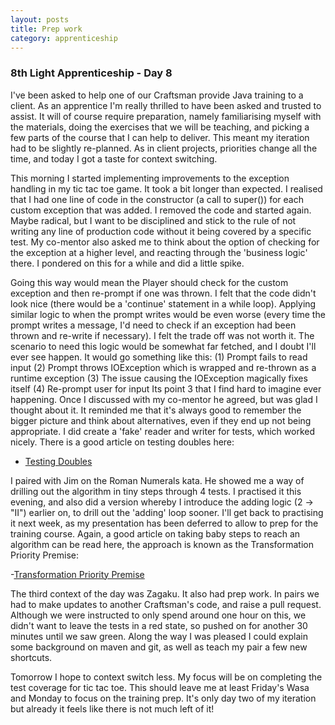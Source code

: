 ```yaml
---
layout: posts
title: Prep work
category: apprenticeship
---
```

### 8th Light Apprenticeship - Day 8

I've been asked to help one of our Craftsman provide Java training to a client. As an apprentice I'm really thrilled to have been asked and trusted to assist. It will of course require preparation, namely familiarising myself with the materials, doing the exercises that we will be teaching, and picking a few parts of the course that I can help to deliver. This meant my iteration had to be slightly re-planned. As in client projects, priorities change all the time, and today I got a taste for context switching.

<!--break-->

This morning I started implementing improvements to the exception handling in my tic tac toe game. It took a bit longer than expected. I realised that I had one line of code in the constructor (a call to super()) for each custom exception that was added. I removed the code and started again. Maybe radical, but I want to be disciplined and stick to the rule of not writing any line of production code without it being covered by a specific test. My co-mentor also asked me to think about the option of checking for the exception at a higher level, and reacting through the 'business logic' there. I pondered on this for a while and did a little spike.

Going this way would mean the Player should check for the custom exception and then re-prompt if one was thrown. I felt that the code didn't look nice (there would be a 'continue' statement in a while loop). 
Applying similar logic to when the prompt writes would be even worse (every time the prompt writes a message, I'd need to check if an exception had been thrown and re-write if necessary). I felt the trade off was not worth it. The scenario to need this logic would be somewhat far fetched, and I doubt I'll ever see happen. It would go something like this: 
(1) Prompt fails to read input (2) Prompt throws IOException which is wrapped and re-thrown as a runtime exception (3) The issue causing the IOException magically fixes itself (4) Re-prompt user for input
Its point 3 that I find hard to imagine ever happening. Once I discussed with my co-mentor he agreed, but was glad I thought about it. It reminded me that it's always good to remember the bigger picture and think about alternatives, even if they end up not being appropriate.  I did create a 'fake' reader and writer for tests, which worked nicely. There is a good article on testing doubles here:

- [Testing Doubles](https://blog.8thlight.com/uncle-bob/2014/05/14/TheLittleMocker.html)

I paired with Jim on the Roman Numerals kata. He showed me a way of drilling out the algorithm in tiny steps through 4 tests. I practised it this evening, and also did a version whereby I introduce the adding logic (2 -> "II") earlier on, to drill out the 'adding' loop sooner. I'll get back to practising it next week, as my presentation has been deferred to allow to prep for the training course. Again, a good article on taking baby steps to reach an algorithm can be read here, the approach is known as the Transformation Priority Premise:

-[Transformation Priority Premise](https://blog.8thlight.com/uncle-bob/2013/05/27/TheTransformationPriorityPremise.html)

The third context of the day was Zagaku. It also had prep work. In pairs we had to make updates to another Craftsman's code, and raise a pull request. Although we were instructed to only spend around one hour on this, we didn't want to leave the tests in a red state, so pushed on for another 30 minutes until we saw green. Along the way I was pleased I could explain some background on maven and git, as well as teach my pair a few new shortcuts. 

Tomorrow I hope to context switch less. My focus will be on completing the test coverage for tic tac toe. This should leave me at least Friday's Wasa and Monday to focus on the training prep. It's only day two of my iteration but already it feels like there is not much left of it!